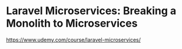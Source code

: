 # Laravel Microservices: Breaking a Monolith to Microservices
https://www.udemy.com/course/laravel-microservices/